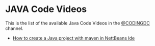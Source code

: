 # JAVA Code Videos

This is the list of the available Java Code Videos in the [@CODINGDC](https://www.youtube.com/channel/UCyouN2On4khB5is1RcrR8Hw) channel.

- [How to create a Java project with maven in NettBeans Ide]()
